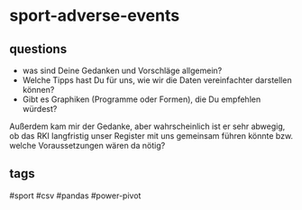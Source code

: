 # sport-adverse-events

## questions

- was sind Deine Gedanken und Vorschläge allgemein?
- Welche Tipps hast Du für uns, wie wir die Daten vereinfachter darstellen können?
- Gibt es Graphiken (Programme oder Formen), die Du empfehlen würdest?

Außerdem kam mir der Gedanke, aber wahrscheinlich ist er sehr abwegig, ob das RKI langfristig unser Register mit uns gemeinsam führen könnte bzw. welche Voraussetzungen wären da nötig?

## tags

#sport #csv #pandas #power-pivot
